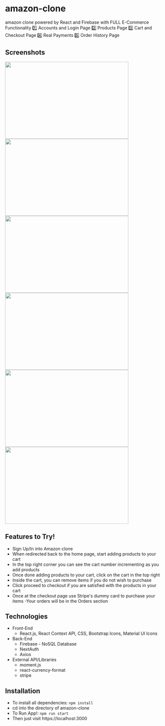 
# amazon-clone
amazon clone powered by React and Firebase with FULL E-Commerce Functionality
1️⃣ Accounts and Login Page 
2️⃣ Products Page
3️⃣ Cart and Checkout Page 
4️⃣ Real Payments
5️⃣ Order History Page

## Screenshots
<img src="https://user-images.githubusercontent.com/66042550/142272496-9063c1a9-23a4-41f1-b211-d28ab5e56938.png" width="400" height="250"> <img src="https://user-images.githubusercontent.com/66042550/142272544-ff7e9302-49b2-48df-af9c-9d1cc74204ec.png" width="400" height="250"> <img src="https://user-images.githubusercontent.com/66042550/142272602-25af367d-1527-4904-8747-4bfec01e640b.png" width="400" height="250"> <img src="https://user-images.githubusercontent.com/66042550/142272660-95270498-cb5f-4f06-9cd3-b1ddfb372467.png" width="400" height="250"> <img src="https://user-images.githubusercontent.com/66042550/142272698-8ec599c6-dd81-4cb3-97e1-d920c4e20e6e.png" width="400" height="250"> <img src="https://user-images.githubusercontent.com/66042550/142272712-d5b295cf-5a87-4ae8-a9a2-c246cc550932.png" width="400" height="250">



## Features to Try!

- Sign Up/In into Amazon clone
- When redirected back to the home page, start adding products to your cart
- In the top right corner you can see the cart number incrementing as you add products
- Once done adding products to your cart, click on the cart in the top right
- Inside the cart, you can remove items if you do not wish to purchase
- Click proceed to checkout if you are satisfied with the products in your cart
- Once at the checkout page use Stripe's dummy card to purchase your items
-Your orders will be in the Orders section


## Technologies

- Front-End
  - React.js, React Context API, CSS, Bootstrap Icons, Material UI Icons
- Back-End
  - Firebase - NoSQL Database
  - NextAuth
  - Axios
- External API/Libraries
  - moment.js 
  - react-currency-format
  - stripe
   
## Installation

- To install all dependencies: `npm install`
- cd into the directory of amazon-clone
- To Run App!: `npm run start`
- Then just visit https://localhost:3000

